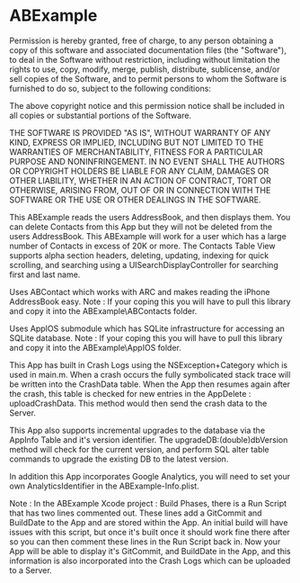 ABExample
=========

Permission is hereby granted, free of charge, to any person obtaining a copy of this software and associated documentation files (the "Software"), to deal in the Software without restriction, including without limitation the rights to use, copy, modify, merge, publish, distribute, sublicense, and/or sell copies of the Software, and to permit persons to whom the Software is furnished to do so, subject to the following conditions:

The above copyright notice and this permission notice shall be included in all copies or substantial portions of the Software.

THE SOFTWARE IS PROVIDED "AS IS", WITHOUT WARRANTY OF ANY KIND, EXPRESS OR IMPLIED, INCLUDING BUT NOT LIMITED TO THE WARRANTIES OF MERCHANTABILITY, FITNESS FOR A PARTICULAR PURPOSE AND NONINFRINGEMENT. IN NO EVENT SHALL THE AUTHORS OR COPYRIGHT HOLDERS BE LIABLE FOR ANY CLAIM, DAMAGES OR OTHER LIABILITY, WHETHER IN AN ACTION OF CONTRACT, TORT OR OTHERWISE, ARISING FROM, OUT OF OR IN CONNECTION WITH THE SOFTWARE OR THE USE OR OTHER DEALINGS IN THE SOFTWARE.

This ABExample reads the users AddressBook, and then displays them. You can delete Contacts from this App
but they will not be deleted from the users AddressBook. This ABExample will work for a user which has 
a large number of Contacts in excess of 20K or more. The Contacts Table View supports alpha section headers, 
deleting, updating, indexing for quick scrolling, and searching using a UISearchDisplayController for 
searching first and last name.

Uses ABContact which works with ARC and makes reading the iPhone AddressBook easy.
Note : If your coping this you will have to pull this library and copy it into the ABExample\ABContacts folder.

Uses AppIOS submodule which has SQLite infrastructure for accessing an SQLite database.
Note : If your coping this you will have to pull this library and copy it into the ABExample\AppIOS folder.

This App has built in Crash Logs using the NSException+Category which is used in main.m. When a crash 
occurs the fully symbolicated stack trace will be written into the CrashData table. When the App then
resumes again after the crash, this table is checked for new entries in the AppDelete : uploadCrashData.
This method would then send the crash data to the Server.

This App also supports incremental upgrades to the database via the AppInfo Table and it's version
identifier. The upgradeDB:(double)dbVersion method will check for the current version, and perform
SQL alter table commands to upgrade the existing DB to the latest version.

In addition this App incorporates Google Analytics, you will need to set your own AnalyticsIdentifier in
the ABExample-Info.plist.

Note : In the ABExample Xcode project : Build Phases, there is a Run Script that has two lines commented
out. These lines add a GitCommit and BuildDate to the App and are stored within the App. An initial build
will have issues with this script, but once it's built once it should work fine there after so you can then
comment these lines in the Run Script back in. Now your App will be able to display it's GitCommit, and
BuildDate in the App, and this information is also incorporated into the Crash Logs which can be uploaded
to a Server.

